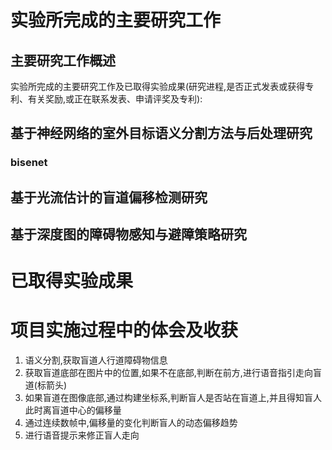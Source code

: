 





# 实验所完成的主要研究工作

## 主要研究工作概述

实验所完成的主要研究工作及已取得实验成果(研究进程,是否正式发表或获得专利、有关奖励,或正在联系发表、申请评奖及专利):

## 基于神经网络的室外目标语义分割方法与后处理研究

### bisenet

## 基于光流估计的盲道偏移检测研究



## 基于深度图的障碍物感知与避障策略研究







# 已取得实验成果





# 项目实施过程中的体会及收获











1. 语义分割,获取盲道人行道障碍物信息
2. 获取盲道底部在图片中的位置,如果不在底部,判断在前方,进行语音指引走向盲道(标箭头)
3. 如果盲道在图像底部,通过构建坐标系,判断盲人是否站在盲道上,并且得知盲人此时离盲道中心的偏移量
4. 通过连续数帧中,偏移量的变化判断盲人的动态偏移趋势
5. 进行语音提示来修正盲人走向